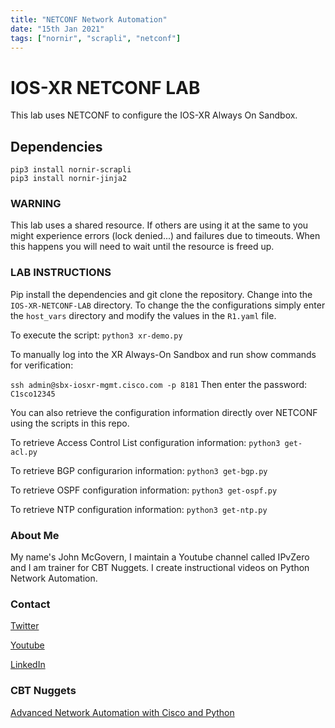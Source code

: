 ```yaml
---
title: "NETCONF Network Automation"
date: "15th Jan 2021"
tags: ["nornir", "scrapli", "netconf"]
---
```


# IOS-XR NETCONF LAB
This lab uses NETCONF to configure the IOS-XR Always On Sandbox.

## Dependencies

```
pip3 install nornir-scrapli
pip3 install nornir-jinja2 
```

### WARNING
This lab uses a shared resource. If others are using it at the same to you might experience errors (lock denied...) and failures due to timeouts.
When this happens you will need to wait until the resource is freed up.

### LAB INSTRUCTIONS
Pip install the dependencies and git clone the repository. Change into the ```IOS-XR-NETCONF-LAB``` directory.
To change the the configurations simply enter the ```host_vars``` directory and modify the values in the ```R1.yaml``` file.

To execute the script:
```python3 xr-demo.py```


To manually log into the XR Always-On Sandbox and run show commands for verification:

```ssh admin@sbx-iosxr-mgmt.cisco.com -p 8181```
Then enter the password: ```C1sco12345```

You can also retrieve the configuration information directly over NETCONF using the scripts in this repo.

To retrieve Access Control List configuration information:
```python3 get-acl.py```

To retrieve BGP configurarion information:
```python3 get-bgp.py```

To retrieve OSPF configuration information:
```python3 get-ospf.py```

To retrieve NTP configuration information:
```python3 get-ntp.py```




### About Me
My name's John McGovern, I maintain a Youtube channel called IPvZero and I am trainer for CBT Nuggets. 
I create instructional videos on Python Network Automation.

### Contact

[Twitter](https://twitter.com/IPvZero)

[Youtube](https://youtube.com/c/IPvZero)

[LinkedIn](https://www.linkedin.com/in/ipvzero)

### CBT Nuggets 

[Advanced Network Automation with Cisco and Python](http://learn.gg/adv-net)


